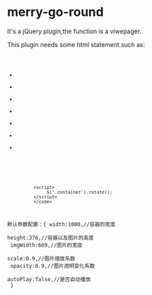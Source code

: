 # merry-go-round
It's a jQuery plugin,the function is a viwepager.

This plugin needs some html statement.such as:
              <code>
              <div class="container">
                		<ul>
                		  <li><img src=""></li>
                			<li><img src=""></li>
                			<li><img src=""></li>
                			<li><img src=""></li>
                			<li><img src=""></li>
                			<li><img src=""></li>
                			<li><img src=""></li>
                		</ul>
              </div>
              
              <script>
                   $('.container').rotate();
              </script>
              </code>
  默认参数配置：{
                  width:1000,//容器的宽度<br/>
                  height:376,//容器以及图片的高度<br/>
                  imgWidth:669,//图片的宽度<br/>
                  scale:0.9,//图片缩放系数<br/>
                  opacity:0.9,//图片透明变化系数<br/>
                  autoPlay:false,//是否自动播放<br/>
            }
                  
